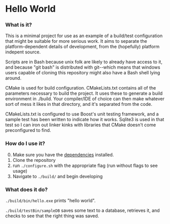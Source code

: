 Hello World
===========

### What is it?

This is a minimal project for use as an example of a build/test configuration that might be suitable for more serious work.  It aims to separate the platform-dependent details of development, from the (hopefully) platform indepent source.

Scripts are in Bash because unix folk are likely to already have access to it, and because "git bash" is distributed with git--which means that windows users capable of cloning this repository might also have a Bash shell lying around.

CMake is used for build configuration.  CMakeLists.txt contains all of the parameters necessary to build the project.  It uses these to generate a build environment in ./build.  Your compiler/IDE of choice can then make whatever sort of mess it likes in that directory, and it's separated from the code.

CMakeLists.txt is configured to use Boost's unit testing framework, and a sample test has been written to indicate how it works.  Sqlite3 is used in that test so I can iron out linker kinks with libraries that CMake doesn't come preconfigured to find.

### How do I use it?

0. Make sure you have the [dependencies](dependency.md) installed.
1. Clone the repository
2. run `./configure.sh` with the appropriate flag (run without flags to see usage)
3. Navigate to `./build/` and begin developing

### What does it do?

`./build/bin/hello.exe` prints "hello world".

`./build/testBin/sampleDB` saves some text to a database, retrieves it, and checks to see that the right thing was saved.
